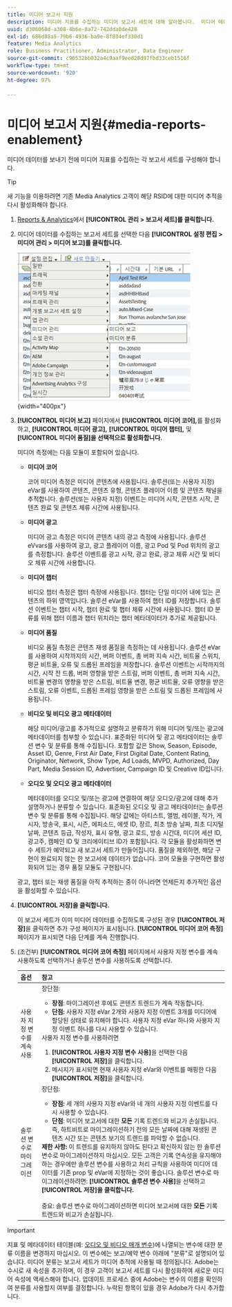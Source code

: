 ```yaml
---
title: 미디어 보고서 지원
description: 미디어 지표를 수집하는 미디어 보고서 세트에 대해 알아봅니다.  미디어 데이터를 보내기 전에 미디어 보고서를 구성하려면 다음 단계를 수행합니다.
uuid: d306068d-a308-4b6e-8a72-742dda0de428
exl-id: 686d88a5-79b6-4936-ba9e-8f834ef330d1
feature: Media Analytics
role: Business Practitioner, Administrator, Data Engineer
source-git-commit: c96532bb032a4c9aaf9eed28d97fbd33ceb1516f
workflow-type: tm+mt
source-wordcount: '920'
ht-degree: 97%

---
```


# 미디어 보고서 지원{#media-reports-enablement}

미디어 데이터를 보내기 전에 미디어 지표를 수집하는 각 보고서 세트를 구성해야 합니다.

>[!TIP]
>
>새 기능을 이용하려면 기존 Media Analytics 고객이 해당 RSID에 대한 미디어 추적을 다시 활성화해야 합니다.

1. [Reports &amp; Analytics](https://my.omniture.com/login/)에서 **[!UICONTROL 관리 > 보고서 세트]를 클릭합니다.**
1. 미디어 데이터를 수집하는 보고서 세트를 선택한 다음 **[!UICONTROL 설정 편집 > 미디어 관리 > 미디어 보고]를 클릭합니다.**

   ![](assets/media-reporting.png){width=&quot;400px&quot;}

1. **[!UICONTROL 미디어 보고]** 페이지에서 **[!UICONTROL 미디어 코어],**&#x200B;를 활성화하고, **[!UICONTROL 미디어 광고],** **[!UICONTROL 미디어 챕터],** 및 **[!UICONTROL 미디어 품질]을 선택적으로 활성화합니다.**

   미디어 측정에는 다음 모듈이 포함되어 있습니다.

   * **미디어 코어**

      코어 미디어 측정은 미디어 콘텐츠에 사용됩니다. 솔루션(또는 사용자 지정) eVar를 사용하여 콘텐츠, 콘텐츠 유형, 콘텐츠 플레이어 이름 및 콘텐츠 채널을 추적합니다. 솔루션(또는 사용자 지정) 이벤트는 미디어 시작, 콘텐츠 시작, 콘텐츠 완료 및 콘텐츠 체류 시간에 사용됩니다.

   * **미디어 광고**

      미디어 광고 측정은 미디어 콘텐츠 내의 광고 측정에 사용됩니다. 솔루션 eVvars를 사용하여 광고, 광고 플레이어 이름, 광고 Pod 및 Pod 위치의 광고를 측정합니다. 솔루션 이벤트를 광고 시작, 광고 완료, 광고 체류 시간 및 비디오 체류 시간에 사용합니다.

   * **미디어 챕터**

      비디오 챕터 측정은 챕터 측정에 사용됩니다. 챕터는 단일 미디어 내에 있는 콘텐츠의 하위 영역입니다. 솔루션 eVar를 사용하여 챕터 ID를 저장합니다. 솔루션 이벤트는 챕터 시작, 챕터 완료 및 챕터 체류 시간에 사용됩니다. 챕터 ID 분류를 위해 챕터 이름과 챕터 위치라는 챕터 메타데이터가 추가로 제공됩니다.

   * **미디어 품질**

      비디오 품질 측정은 콘텐츠 재생 품질을 측정하는 데 사용됩니다. 솔루션 eVar를 사용하여 시작까지의 시간, 버퍼 이벤트, 총 버퍼 지속 시간, 비트율 스위치, 평균 비트율, 오류 및 드롭된 프레임을 저장합니다. 솔루션 이벤트는 시작까지의 시간, 시작 전 드롭, 버퍼 영향을 받은 스트림, 버퍼 이벤트, 총 버퍼 지속 시간, 비트율 변경의 영향을 받은 스트림, 비트율 변경, 평균 비트율, 오류 영향을 받은 스트림, 오류 이벤트, 드롭된 프레임 영향을 받은 스트림 및 드롭된 프레임에 사용됩니다.

   * **비디오 및 비디오 광고 메타데이터**

      해당 미디어/광고를 추가적으로 설명하고 분류하기 위해 미디어 및/또는 광고에 메타데이터를 첨부할 수 있습니다. 표준화된 미디어 및 광고 메타데이터는 솔루션 변수 및 분류를 통해 수집됩니다. 포함할 값은 Show, Season, Episode, Asset ID, Genre, First Air Date, First Digital Date, Content Rating, Originator, Network, Show Type, Ad Loads, MVPD, Authorized, Day Part, Media Session ID, Advertiser, Campaign ID 및 Creative ID입니다.

   * **오디오 및 오디오 광고 메타데이터**

      메타데이터를 오디오 및/또는 광고에 연결하여 해당 오디오/광고에 대해 추가 설명하거나 분류할 수 있습니다. 표준화된 오디오 및 광고 메타데이터는 솔루션 변수 및 분류를 통해 수집됩니다. 해당 값에는 아티스트, 앨범, 레이블, 작가, 게시자, 방송국, 표시, 시즌, 에피소드, 에셋 ID, 장르, 최초 방송 날짜, 최초 디지털 날짜, 콘텐츠 등급, 작성자, 표시 유형, 광고 로드, 방송 시간대, 미디어 세션 ID, 광고주, 캠페인 ID 및 크리에이티브 ID가 포함됩니다.
   각 모듈을 활성화하면 변수 세트가 예약되고 새 보고서 세트가 만들어집니다. 품질을 제외하면, 해당 구현이 완료되지 않는 한 보고서에 데이터가 없습니다. 코어 모듈을 구현하면 활성화되어 있는 경우 품질 모듈도 구현됩니다.

   광고, 챕터 또는 재생 품질을 아직 추적하는 중이 아니라면 언제든지 추가적인 옵션을 활성화할 수 있습니다.

1. **[!UICONTROL 저장]을 클릭합니다.**

   이 보고서 세트가 이미 미디어 데이터를 수집하도록 구성된 경우 **[!UICONTROL 저장]**&#x200B;을 클릭하면 추가 구성 페이지가 표시됩니다. **[!UICONTROL 미디어 코어 측정]** 페이지가 표시되면 다음 단계를 계속 진행합니다.

1. (조건부) **[!UICONTROL 미디어 코어 측정]** 페이지에서 사용자 지정 변수를 계속 사용하도록 선택하거나 솔루션 변수를 사용하도록 선택합니다.

   | 옵션 | 참고 |
   | --- | --- |
   | 사용자 지정 변수를 계속 사용 | 장단점:<ul> <li> **장점**: 마이그레이션 후에도 콘텐츠 트렌드가 계속 작동합니다. </li> <li> **단점:** 사용자 지정 eVar 2개와 사용자 지정 이벤트 3개를 미디어에 할당된 상태로 유지해야 합니다. 사용자 지정 eVar 하나와 사용자 지정 이벤트 하나를 다시 사용할 수 있습니다. </li> </ul> 사용자 지정 변수를 사용하려면 <ol> <li>**[!UICONTROL 사용자 지정 변수 사용]**&#x200B;을 선택한 다음 **[!UICONTROL 저장]**&#x200B;을 클릭합니다. </li> <li>메시지가 표시되면 현재 사용자 지정 eVar와 이벤트를 매핑한 다음 **[!UICONTROL 저장]**&#x200B;을 클릭합니다. </li> </ol> |
   | 솔루션 변수로 마이그레이션 | 장단점:<ul> <li> **장점:** 세 개의 사용자 지정 eVar와 네 개의 사용자 지정 이벤트를 다시 사용할 수 있습니다. </li> <li> **단점**: 미디어 보고서에 대한 **모든** 기록 트렌드와 비교가 손실됩니다. 즉, 하트비트로 마이그레이션하기 전의 모든 날짜에 대해 재생된 콘텐츠 시간 또는 콘텐츠 보기의 트렌드를 파악할 수 없습니다. </li> </ul> **제한 사항:** 이 트렌드를 유지하지 않아도 된다고 확신하지 않는 한 솔루션 변수로 마이그레이션하지 마십시오. 모든 고객은 기록 연속성을 유지해야 하는 경우에만 솔루션 변수를 사용하고 처리 규칙을 사용하여 미디어 데이터를 기존 prop 및 eVar에 지정하는 것이 좋습니다. 솔루션 변수로 마이그레이션하려면: **[!UICONTROL 솔루션 변수 사용]**&#x200B;을 선택하고 **[!UICONTROL 저장]을 클릭합니다.** <br><br> 중요: 솔루션 변수로 마이그레이션하면 미디어 보고서에 대한 **모든** 기록 트렌드와 비교가 손실됩니다. |

>[!IMPORTANT]
>
>지표 및 메타데이터 테이블(예: [오디오 및 비디오 매개 변수](/help/metrics-and-metadata/audio-video-parameters.md))에 나열되는 변수에 대한 분류 이름을 변경하지 마십시오. 이 변수에는 보고/예약 변수 아래에 &quot;분류&quot;로 설명되어 있습니다. 미디어 분류는 보고서 세트가 미디어 추적에 사용될 때 정의됩니다. Adobe는 수시로 새 속성을 추가하며, 이 경우 고객이 보고서 세트를 다시 활성화하여 새로운 미디어 속성에 액세스해야 합니다. 업데이트 프로세스 중에 Adobe는 변수의 이름을 확인하여 분류를 사용할지 여부를 결정합니다. 누락된 항목이 있을 경우 Adobe가 다시 추가합니다.
